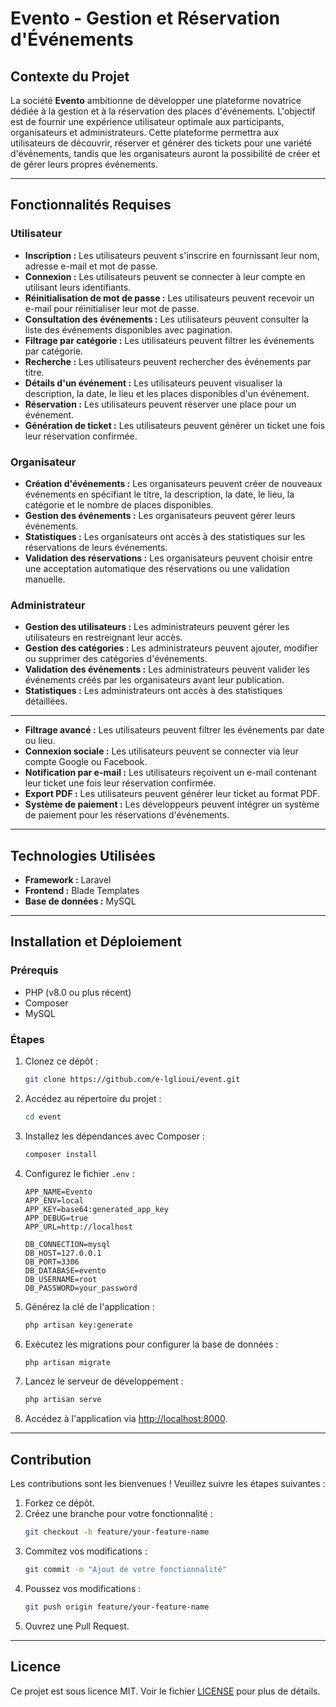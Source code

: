 # Evento - Gestion et Réservation d'Événements

## Contexte du Projet
La société **Evento** ambitionne de développer une plateforme novatrice dédiée à la gestion et à la réservation des places d'événements. L'objectif est de fournir une expérience utilisateur optimale aux participants, organisateurs et administrateurs. Cette plateforme permettra aux utilisateurs de découvrir, réserver et générer des tickets pour une variété d'événements, tandis que les organisateurs auront la possibilité de créer et de gérer leurs propres événements.

---

## Fonctionnalités Requises

### Utilisateur
- **Inscription :** Les utilisateurs peuvent s'inscrire en fournissant leur nom, adresse e-mail et mot de passe.
- **Connexion :** Les utilisateurs peuvent se connecter à leur compte en utilisant leurs identifiants.
- **Réinitialisation de mot de passe :** Les utilisateurs peuvent recevoir un e-mail pour réinitialiser leur mot de passe.
- **Consultation des événements :** Les utilisateurs peuvent consulter la liste des événements disponibles avec pagination.
- **Filtrage par catégorie :** Les utilisateurs peuvent filtrer les événements par catégorie.
- **Recherche :** Les utilisateurs peuvent rechercher des événements par titre.
- **Détails d'un événement :** Les utilisateurs peuvent visualiser la description, la date, le lieu et les places disponibles d'un événement.
- **Réservation :** Les utilisateurs peuvent réserver une place pour un événement.
- **Génération de ticket :** Les utilisateurs peuvent générer un ticket une fois leur réservation confirmée.

### Organisateur
- **Création d'événements :** Les organisateurs peuvent créer de nouveaux événements en spécifiant le titre, la description, la date, le lieu, la catégorie et le nombre de places disponibles.
- **Gestion des événements :** Les organisateurs peuvent gérer leurs événements.
- **Statistiques :** Les organisateurs ont accès à des statistiques sur les réservations de leurs événements.
- **Validation des réservations :** Les organisateurs peuvent choisir entre une acceptation automatique des réservations ou une validation manuelle.

### Administrateur
- **Gestion des utilisateurs :** Les administrateurs peuvent gérer les utilisateurs en restreignant leur accès.
- **Gestion des catégories :** Les administrateurs peuvent ajouter, modifier ou supprimer des catégories d'événements.
- **Validation des événements :** Les administrateurs peuvent valider les événements créés par les organisateurs avant leur publication.
- **Statistiques :** Les administrateurs ont accès à des statistiques détaillées.

---
- **Filtrage avancé :** Les utilisateurs peuvent filtrer les événements par date ou lieu.
- **Connexion sociale :** Les utilisateurs peuvent se connecter via leur compte Google ou Facebook.
- **Notification par e-mail :** Les utilisateurs reçoivent un e-mail contenant leur ticket une fois leur réservation confirmée.
- **Export PDF :** Les utilisateurs peuvent générer leur ticket au format PDF.
- **Système de paiement :** Les développeurs peuvent intégrer un système de paiement pour les réservations d'événements.

---

## Technologies Utilisées
- **Framework :** Laravel
- **Frontend :** Blade Templates 
- **Base de données :** MySQL
---

## Installation et Déploiement
### Prérequis
- PHP (v8.0 ou plus récent)
- Composer
- MySQL


### Étapes
1. Clonez ce dépôt :
   ```bash
   git clone https://github.com/e-lglioui/event.git
   ```
2. Accédez au répertoire du projet :
   ```bash
   cd event
   ```
3. Installez les dépendances avec Composer :
   ```bash
   composer install
   ```
4. Configurez le fichier `.env` :
   ```env
   APP_NAME=Evento
   APP_ENV=local
   APP_KEY=base64:generated_app_key
   APP_DEBUG=true
   APP_URL=http://localhost

   DB_CONNECTION=mysql
   DB_HOST=127.0.0.1
   DB_PORT=3306
   DB_DATABASE=evento
   DB_USERNAME=root
   DB_PASSWORD=your_password
   ```
5. Générez la clé de l'application :
   ```bash
   php artisan key:generate
   ```
6. Exécutez les migrations pour configurer la base de données :
   ```bash
   php artisan migrate
   ```
7. Lancez le serveur de développement :
   ```bash
   php artisan serve
   ```
8. Accédez à l'application via [http://localhost:8000](http://localhost:8000).

---

## Contribution
Les contributions sont les bienvenues ! Veuillez suivre les étapes suivantes :
1. Forkez ce dépôt.
2. Créez une branche pour votre fonctionnalité :
   ```bash
   git checkout -b feature/your-feature-name
   ```
3. Commitez vos modifications :
   ```bash
   git commit -m "Ajout de votre fonctionnalité"
   ```
4. Poussez vos modifications :
   ```bash
   git push origin feature/your-feature-name
   ```
5. Ouvrez une Pull Request.

---

## Licence
Ce projet est sous licence MIT. Voir le fichier [LICENSE](LICENSE) pour plus de détails.

